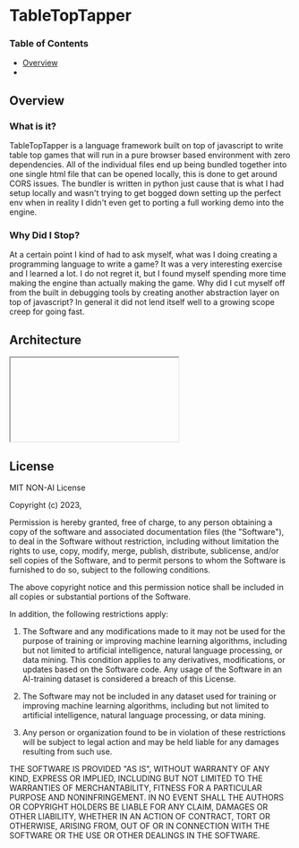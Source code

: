 # TableTopTapper 

### Table of Contents
 - [Overview](#overview)
 - 

## Overview

### What is it?
TableTopTapper is a language framework built on top of javascript to write table top games that will run in a pure browser based environment with zero dependencies. All of the individual files end up being bundled together into one single html file that can be opened locally, this is done to get around CORS issues. The bundler is written in python just cause that is what I had setup locally and wasn't trying to get bogged down setting up the perfect env when in reality I didn't even get to porting a full working demo into the engine. 

### Why Did I Stop?
At a certain point I kind of had to ask myself, what was I doing creating a programming language to write a game? It was a very interesting exercise and I learned a lot. I do not regret it, but I found myself spending more time making the engine than actually making the game. Why did I cut myself off from the built in debugging tools by creating another abstraction layer on top of javascript? In general it did not lend itself well to a growing scope creep for going fast.

## Architecture
<iframe
<!--[if IE]><meta http-equiv="X-UA-Compatible" content="IE=5,IE=9" ><![endif]-->
<!DOCTYPE html>
<html>
<head>
<title>TableTopTapper.drawio.html</title>
<meta charset="utf-8"/>
</head>
<body>
<div class="mxgraph" style="max-width:100%;border:1px solid transparent;" data-mxgraph="{&quot;highlight&quot;:&quot;#0000ff&quot;,&quot;nav&quot;:true,&quot;resize&quot;:true,&quot;xml&quot;:&quot;&lt;mxfile host=\&quot;app.diagrams.net\&quot; agent=\&quot;Mozilla/5.0 (Windows NT 10.0; Win64; x64; rv:131.0) Gecko/20100101 Firefox/131.0\&quot; version=\&quot;24.7.17\&quot;&gt;&lt;diagram name=\&quot;Page-1\&quot; id=\&quot;fUpL2vwCQEveLWmrq9j2\&quot;&gt;&lt;mxGraphModel dx=\&quot;1434\&quot; dy=\&quot;792\&quot; grid=\&quot;1\&quot; gridSize=\&quot;10\&quot; guides=\&quot;1\&quot; tooltips=\&quot;1\&quot; connect=\&quot;1\&quot; arrows=\&quot;1\&quot; fold=\&quot;1\&quot; page=\&quot;1\&quot; pageScale=\&quot;1\&quot; pageWidth=\&quot;850\&quot; pageHeight=\&quot;1100\&quot; math=\&quot;0\&quot; shadow=\&quot;0\&quot;&gt;&lt;root&gt;&lt;mxCell id=\&quot;0\&quot;/&gt;&lt;mxCell id=\&quot;1\&quot; parent=\&quot;0\&quot;/&gt;&lt;mxCell id=\&quot;XCEpv-kwIRP2BWY22dWV-1\&quot; value=\&quot;Game_Loop\&quot; style=\&quot;rounded=0;whiteSpace=wrap;html=1;\&quot; parent=\&quot;1\&quot; vertex=\&quot;1\&quot;&gt;&lt;mxGeometry x=\&quot;480\&quot; y=\&quot;290\&quot; width=\&quot;120\&quot; height=\&quot;60\&quot; as=\&quot;geometry\&quot;/&gt;&lt;/mxCell&gt;&lt;mxCell id=\&quot;XCEpv-kwIRP2BWY22dWV-2\&quot; value=\&quot;Stack\&quot; style=\&quot;rounded=0;whiteSpace=wrap;html=1;\&quot; parent=\&quot;1\&quot; vertex=\&quot;1\&quot;&gt;&lt;mxGeometry x=\&quot;660.17\&quot; y=\&quot;380\&quot; width=\&quot;120\&quot; height=\&quot;60\&quot; as=\&quot;geometry\&quot;/&gt;&lt;/mxCell&gt;&lt;mxCell id=\&quot;XCEpv-kwIRP2BWY22dWV-3\&quot; value=\&quot;Process\&quot; style=\&quot;rounded=0;whiteSpace=wrap;html=1;\&quot; parent=\&quot;1\&quot; vertex=\&quot;1\&quot;&gt;&lt;mxGeometry x=\&quot;640.17\&quot; y=\&quot;500\&quot; width=\&quot;120\&quot; height=\&quot;60\&quot; as=\&quot;geometry\&quot;/&gt;&lt;/mxCell&gt;&lt;mxCell id=\&quot;XCEpv-kwIRP2BWY22dWV-4\&quot; value=\&quot;Process\&quot; style=\&quot;rounded=0;whiteSpace=wrap;html=1;\&quot; parent=\&quot;1\&quot; vertex=\&quot;1\&quot;&gt;&lt;mxGeometry x=\&quot;650.17\&quot; y=\&quot;510\&quot; width=\&quot;120\&quot; height=\&quot;60\&quot; as=\&quot;geometry\&quot;/&gt;&lt;/mxCell&gt;&lt;mxCell id=\&quot;XCEpv-kwIRP2BWY22dWV-5\&quot; value=\&quot;Process\&quot; style=\&quot;rounded=0;whiteSpace=wrap;html=1;\&quot; parent=\&quot;1\&quot; vertex=\&quot;1\&quot;&gt;&lt;mxGeometry x=\&quot;660.17\&quot; y=\&quot;520\&quot; width=\&quot;120\&quot; height=\&quot;60\&quot; as=\&quot;geometry\&quot;/&gt;&lt;/mxCell&gt;&lt;mxCell id=\&quot;XCEpv-kwIRP2BWY22dWV-7\&quot; value=\&quot;Rule\&quot; style=\&quot;rounded=0;whiteSpace=wrap;html=1;\&quot; parent=\&quot;1\&quot; vertex=\&quot;1\&quot;&gt;&lt;mxGeometry x=\&quot;640.17\&quot; y=\&quot;620\&quot; width=\&quot;120\&quot; height=\&quot;60\&quot; as=\&quot;geometry\&quot;/&gt;&lt;/mxCell&gt;&lt;mxCell id=\&quot;XCEpv-kwIRP2BWY22dWV-8\&quot; value=\&quot;Rule\&quot; style=\&quot;rounded=0;whiteSpace=wrap;html=1;\&quot; parent=\&quot;1\&quot; vertex=\&quot;1\&quot;&gt;&lt;mxGeometry x=\&quot;650.17\&quot; y=\&quot;630\&quot; width=\&quot;120\&quot; height=\&quot;60\&quot; as=\&quot;geometry\&quot;/&gt;&lt;/mxCell&gt;&lt;mxCell id=\&quot;XCEpv-kwIRP2BWY22dWV-9\&quot; value=\&quot;Rule\&quot; style=\&quot;rounded=0;whiteSpace=wrap;html=1;\&quot; parent=\&quot;1\&quot; vertex=\&quot;1\&quot;&gt;&lt;mxGeometry x=\&quot;660.17\&quot; y=\&quot;640\&quot; width=\&quot;120\&quot; height=\&quot;60\&quot; as=\&quot;geometry\&quot;/&gt;&lt;/mxCell&gt;&lt;mxCell id=\&quot;XCEpv-kwIRP2BWY22dWV-11\&quot; value=\&quot;Step\&quot; style=\&quot;rounded=0;whiteSpace=wrap;html=1;\&quot; parent=\&quot;1\&quot; vertex=\&quot;1\&quot;&gt;&lt;mxGeometry x=\&quot;640.17\&quot; y=\&quot;740\&quot; width=\&quot;120\&quot; height=\&quot;60\&quot; as=\&quot;geometry\&quot;/&gt;&lt;/mxCell&gt;&lt;mxCell id=\&quot;XCEpv-kwIRP2BWY22dWV-12\&quot; value=\&quot;Step\&quot; style=\&quot;rounded=0;whiteSpace=wrap;html=1;\&quot; parent=\&quot;1\&quot; vertex=\&quot;1\&quot;&gt;&lt;mxGeometry x=\&quot;650.17\&quot; y=\&quot;750\&quot; width=\&quot;120\&quot; height=\&quot;60\&quot; as=\&quot;geometry\&quot;/&gt;&lt;/mxCell&gt;&lt;mxCell id=\&quot;XCEpv-kwIRP2BWY22dWV-13\&quot; value=\&quot;Step\&quot; style=\&quot;rounded=0;whiteSpace=wrap;html=1;\&quot; parent=\&quot;1\&quot; vertex=\&quot;1\&quot;&gt;&lt;mxGeometry x=\&quot;660.17\&quot; y=\&quot;760\&quot; width=\&quot;120\&quot; height=\&quot;60\&quot; as=\&quot;geometry\&quot;/&gt;&lt;/mxCell&gt;&lt;mxCell id=\&quot;XCEpv-kwIRP2BWY22dWV-14\&quot; value=\&quot;Publisher\&quot; style=\&quot;rounded=0;whiteSpace=wrap;html=1;\&quot; parent=\&quot;1\&quot; vertex=\&quot;1\&quot;&gt;&lt;mxGeometry x=\&quot;300\&quot; y=\&quot;380\&quot; width=\&quot;120\&quot; height=\&quot;60\&quot; as=\&quot;geometry\&quot;/&gt;&lt;/mxCell&gt;&lt;mxCell id=\&quot;XCEpv-kwIRP2BWY22dWV-17\&quot; value=\&quot;\&quot; style=\&quot;endArrow=classic;html=1;rounded=0;exitX=0.5;exitY=1;exitDx=0;exitDy=0;entryX=0.5;entryY=0;entryDx=0;entryDy=0;\&quot; parent=\&quot;1\&quot; source=\&quot;XCEpv-kwIRP2BWY22dWV-2\&quot; target=\&quot;XCEpv-kwIRP2BWY22dWV-5\&quot; edge=\&quot;1\&quot;&gt;&lt;mxGeometry width=\&quot;50\&quot; height=\&quot;50\&quot; relative=\&quot;1\&quot; as=\&quot;geometry\&quot;&gt;&lt;mxPoint x=\&quot;560.17\&quot; y=\&quot;610\&quot; as=\&quot;sourcePoint\&quot;/&gt;&lt;mxPoint x=\&quot;610.17\&quot; y=\&quot;560\&quot; as=\&quot;targetPoint\&quot;/&gt;&lt;/mxGeometry&gt;&lt;/mxCell&gt;&lt;mxCell id=\&quot;XCEpv-kwIRP2BWY22dWV-85\&quot; value=\&quot;1:*\&quot; style=\&quot;edgeLabel;html=1;align=center;verticalAlign=middle;resizable=0;points=[];\&quot; parent=\&quot;XCEpv-kwIRP2BWY22dWV-17\&quot; vertex=\&quot;1\&quot; connectable=\&quot;0\&quot;&gt;&lt;mxGeometry x=\&quot;-0.35\&quot; relative=\&quot;1\&quot; as=\&quot;geometry\&quot;&gt;&lt;mxPoint as=\&quot;offset\&quot;/&gt;&lt;/mxGeometry&gt;&lt;/mxCell&gt;&lt;mxCell id=\&quot;XCEpv-kwIRP2BWY22dWV-18\&quot; value=\&quot;\&quot; style=\&quot;endArrow=classic;html=1;rounded=0;entryX=0.5;entryY=0;entryDx=0;entryDy=0;exitX=0.5;exitY=1;exitDx=0;exitDy=0;\&quot; parent=\&quot;1\&quot; source=\&quot;XCEpv-kwIRP2BWY22dWV-5\&quot; target=\&quot;XCEpv-kwIRP2BWY22dWV-9\&quot; edge=\&quot;1\&quot;&gt;&lt;mxGeometry width=\&quot;50\&quot; height=\&quot;50\&quot; relative=\&quot;1\&quot; as=\&quot;geometry\&quot;&gt;&lt;mxPoint x=\&quot;730.17\&quot; y=\&quot;590\&quot; as=\&quot;sourcePoint\&quot;/&gt;&lt;mxPoint x=\&quot;730.17\&quot; y=\&quot;650\&quot; as=\&quot;targetPoint\&quot;/&gt;&lt;/mxGeometry&gt;&lt;/mxCell&gt;&lt;mxCell id=\&quot;XCEpv-kwIRP2BWY22dWV-86\&quot; value=\&quot;1:*\&quot; style=\&quot;edgeLabel;html=1;align=center;verticalAlign=middle;resizable=0;points=[];\&quot; parent=\&quot;XCEpv-kwIRP2BWY22dWV-18\&quot; vertex=\&quot;1\&quot; connectable=\&quot;0\&quot;&gt;&lt;mxGeometry x=\&quot;-0.1333\&quot; y=\&quot;1\&quot; relative=\&quot;1\&quot; as=\&quot;geometry\&quot;&gt;&lt;mxPoint as=\&quot;offset\&quot;/&gt;&lt;/mxGeometry&gt;&lt;/mxCell&gt;&lt;mxCell id=\&quot;XCEpv-kwIRP2BWY22dWV-19\&quot; value=\&quot;\&quot; style=\&quot;endArrow=classic;html=1;rounded=0;entryX=0.5;entryY=0;entryDx=0;entryDy=0;exitX=0.5;exitY=1;exitDx=0;exitDy=0;\&quot; parent=\&quot;1\&quot; source=\&quot;XCEpv-kwIRP2BWY22dWV-9\&quot; target=\&quot;XCEpv-kwIRP2BWY22dWV-13\&quot; edge=\&quot;1\&quot;&gt;&lt;mxGeometry width=\&quot;50\&quot; height=\&quot;50\&quot; relative=\&quot;1\&quot; as=\&quot;geometry\&quot;&gt;&lt;mxPoint x=\&quot;730.17\&quot; y=\&quot;710\&quot; as=\&quot;sourcePoint\&quot;/&gt;&lt;mxPoint x=\&quot;610.17\&quot; y=\&quot;560\&quot; as=\&quot;targetPoint\&quot;/&gt;&lt;/mxGeometry&gt;&lt;/mxCell&gt;&lt;mxCell id=\&quot;XCEpv-kwIRP2BWY22dWV-87\&quot; value=\&quot;1:*\&quot; style=\&quot;edgeLabel;html=1;align=center;verticalAlign=middle;resizable=0;points=[];\&quot; parent=\&quot;XCEpv-kwIRP2BWY22dWV-19\&quot; vertex=\&quot;1\&quot; connectable=\&quot;0\&quot;&gt;&lt;mxGeometry x=\&quot;-0.1667\&quot; y=\&quot;2\&quot; relative=\&quot;1\&quot; as=\&quot;geometry\&quot;&gt;&lt;mxPoint as=\&quot;offset\&quot;/&gt;&lt;/mxGeometry&gt;&lt;/mxCell&gt;&lt;mxCell id=\&quot;XCEpv-kwIRP2BWY22dWV-23\&quot; value=\&quot;Context\&quot; style=\&quot;rounded=0;whiteSpace=wrap;html=1;\&quot; parent=\&quot;1\&quot; vertex=\&quot;1\&quot;&gt;&lt;mxGeometry x=\&quot;280\&quot; y=\&quot;499.7600000000001\&quot; width=\&quot;120\&quot; height=\&quot;60\&quot; as=\&quot;geometry\&quot;/&gt;&lt;/mxCell&gt;&lt;mxCell id=\&quot;XCEpv-kwIRP2BWY22dWV-24\&quot; value=\&quot;Context\&quot; style=\&quot;rounded=0;whiteSpace=wrap;html=1;\&quot; parent=\&quot;1\&quot; vertex=\&quot;1\&quot;&gt;&lt;mxGeometry x=\&quot;290\&quot; y=\&quot;509.76000000000016\&quot; width=\&quot;120\&quot; height=\&quot;60\&quot; as=\&quot;geometry\&quot;/&gt;&lt;/mxCell&gt;&lt;mxCell id=\&quot;XCEpv-kwIRP2BWY22dWV-25\&quot; value=\&quot;Context\&quot; style=\&quot;rounded=0;whiteSpace=wrap;html=1;\&quot; parent=\&quot;1\&quot; vertex=\&quot;1\&quot;&gt;&lt;mxGeometry x=\&quot;300\&quot; y=\&quot;519.7600000000001\&quot; width=\&quot;120\&quot; height=\&quot;60\&quot; as=\&quot;geometry\&quot;/&gt;&lt;/mxCell&gt;&lt;mxCell id=\&quot;XCEpv-kwIRP2BWY22dWV-26\&quot; value=\&quot;Audience\&quot; style=\&quot;rounded=0;whiteSpace=wrap;html=1;\&quot; parent=\&quot;1\&quot; vertex=\&quot;1\&quot;&gt;&lt;mxGeometry x=\&quot;280\&quot; y=\&quot;620.0000000000001\&quot; width=\&quot;120\&quot; height=\&quot;60\&quot; as=\&quot;geometry\&quot;/&gt;&lt;/mxCell&gt;&lt;mxCell id=\&quot;XCEpv-kwIRP2BWY22dWV-27\&quot; value=\&quot;Audience\&quot; style=\&quot;rounded=0;whiteSpace=wrap;html=1;\&quot; parent=\&quot;1\&quot; vertex=\&quot;1\&quot;&gt;&lt;mxGeometry x=\&quot;290\&quot; y=\&quot;630.0000000000001\&quot; width=\&quot;120\&quot; height=\&quot;60\&quot; as=\&quot;geometry\&quot;/&gt;&lt;/mxCell&gt;&lt;mxCell id=\&quot;XCEpv-kwIRP2BWY22dWV-28\&quot; value=\&quot;Audience\&quot; style=\&quot;rounded=0;whiteSpace=wrap;html=1;\&quot; parent=\&quot;1\&quot; vertex=\&quot;1\&quot;&gt;&lt;mxGeometry x=\&quot;300\&quot; y=\&quot;640.0000000000001\&quot; width=\&quot;120\&quot; height=\&quot;60\&quot; as=\&quot;geometry\&quot;/&gt;&lt;/mxCell&gt;&lt;mxCell id=\&quot;XCEpv-kwIRP2BWY22dWV-29\&quot; value=\&quot;&amp;lt;div&amp;gt;Listener&amp;lt;/div&amp;gt;\&quot; style=\&quot;rounded=0;whiteSpace=wrap;html=1;\&quot; parent=\&quot;1\&quot; vertex=\&quot;1\&quot;&gt;&lt;mxGeometry x=\&quot;280\&quot; y=\&quot;740\&quot; width=\&quot;120\&quot; height=\&quot;60\&quot; as=\&quot;geometry\&quot;/&gt;&lt;/mxCell&gt;&lt;mxCell id=\&quot;XCEpv-kwIRP2BWY22dWV-30\&quot; value=\&quot;&amp;lt;div&amp;gt;Listener&amp;lt;/div&amp;gt;\&quot; style=\&quot;rounded=0;whiteSpace=wrap;html=1;\&quot; parent=\&quot;1\&quot; vertex=\&quot;1\&quot;&gt;&lt;mxGeometry x=\&quot;290\&quot; y=\&quot;750\&quot; width=\&quot;120\&quot; height=\&quot;60\&quot; as=\&quot;geometry\&quot;/&gt;&lt;/mxCell&gt;&lt;mxCell id=\&quot;XCEpv-kwIRP2BWY22dWV-31\&quot; value=\&quot;&amp;lt;div&amp;gt;Listener&amp;lt;/div&amp;gt;\&quot; style=\&quot;rounded=0;whiteSpace=wrap;html=1;\&quot; parent=\&quot;1\&quot; vertex=\&quot;1\&quot;&gt;&lt;mxGeometry x=\&quot;300\&quot; y=\&quot;760\&quot; width=\&quot;120\&quot; height=\&quot;60\&quot; as=\&quot;geometry\&quot;/&gt;&lt;/mxCell&gt;&lt;mxCell id=\&quot;XCEpv-kwIRP2BWY22dWV-32\&quot; value=\&quot;\&quot; style=\&quot;endArrow=classic;html=1;rounded=0;exitX=0.5;exitY=1;exitDx=0;exitDy=0;entryX=0.5;entryY=0;entryDx=0;entryDy=0;\&quot; parent=\&quot;1\&quot; source=\&quot;XCEpv-kwIRP2BWY22dWV-14\&quot; target=\&quot;XCEpv-kwIRP2BWY22dWV-25\&quot; edge=\&quot;1\&quot;&gt;&lt;mxGeometry width=\&quot;50\&quot; height=\&quot;50\&quot; relative=\&quot;1\&quot; as=\&quot;geometry\&quot;&gt;&lt;mxPoint x=\&quot;280\&quot; y=\&quot;610\&quot; as=\&quot;sourcePoint\&quot;/&gt;&lt;mxPoint x=\&quot;330\&quot; y=\&quot;560\&quot; as=\&quot;targetPoint\&quot;/&gt;&lt;/mxGeometry&gt;&lt;/mxCell&gt;&lt;mxCell id=\&quot;XCEpv-kwIRP2BWY22dWV-112\&quot; value=\&quot;1:*\&quot; style=\&quot;edgeLabel;html=1;align=center;verticalAlign=middle;resizable=0;points=[];\&quot; parent=\&quot;XCEpv-kwIRP2BWY22dWV-32\&quot; vertex=\&quot;1\&quot; connectable=\&quot;0\&quot;&gt;&lt;mxGeometry x=\&quot;-0.025\&quot; relative=\&quot;1\&quot; as=\&quot;geometry\&quot;&gt;&lt;mxPoint as=\&quot;offset\&quot;/&gt;&lt;/mxGeometry&gt;&lt;/mxCell&gt;&lt;mxCell id=\&quot;XCEpv-kwIRP2BWY22dWV-33\&quot; value=\&quot;\&quot; style=\&quot;endArrow=classic;html=1;rounded=0;exitX=0.5;exitY=1;exitDx=0;exitDy=0;entryX=0.5;entryY=0;entryDx=0;entryDy=0;\&quot; parent=\&quot;1\&quot; source=\&quot;XCEpv-kwIRP2BWY22dWV-25\&quot; target=\&quot;XCEpv-kwIRP2BWY22dWV-28\&quot; edge=\&quot;1\&quot;&gt;&lt;mxGeometry width=\&quot;50\&quot; height=\&quot;50\&quot; relative=\&quot;1\&quot; as=\&quot;geometry\&quot;&gt;&lt;mxPoint x=\&quot;300\&quot; y=\&quot;649.1700000000001\&quot; as=\&quot;sourcePoint\&quot;/&gt;&lt;mxPoint x=\&quot;350\&quot; y=\&quot;599.1700000000001\&quot; as=\&quot;targetPoint\&quot;/&gt;&lt;/mxGeometry&gt;&lt;/mxCell&gt;&lt;mxCell id=\&quot;XCEpv-kwIRP2BWY22dWV-88\&quot; value=\&quot;1:*\&quot; style=\&quot;edgeLabel;html=1;align=center;verticalAlign=middle;resizable=0;points=[];\&quot; parent=\&quot;XCEpv-kwIRP2BWY22dWV-33\&quot; vertex=\&quot;1\&quot; connectable=\&quot;0\&quot;&gt;&lt;mxGeometry x=\&quot;-0.4667\&quot; y=\&quot;-1\&quot; relative=\&quot;1\&quot; as=\&quot;geometry\&quot;&gt;&lt;mxPoint as=\&quot;offset\&quot;/&gt;&lt;/mxGeometry&gt;&lt;/mxCell&gt;&lt;mxCell id=\&quot;XCEpv-kwIRP2BWY22dWV-34\&quot; value=\&quot;\&quot; style=\&quot;endArrow=classic;html=1;rounded=0;exitX=0.5;exitY=1;exitDx=0;exitDy=0;entryX=0.5;entryY=0;entryDx=0;entryDy=0;\&quot; parent=\&quot;1\&quot; source=\&quot;XCEpv-kwIRP2BWY22dWV-28\&quot; target=\&quot;XCEpv-kwIRP2BWY22dWV-31\&quot; edge=\&quot;1\&quot;&gt;&lt;mxGeometry width=\&quot;50\&quot; height=\&quot;50\&quot; relative=\&quot;1\&quot; as=\&quot;geometry\&quot;&gt;&lt;mxPoint x=\&quot;300\&quot; y=\&quot;660.83\&quot; as=\&quot;sourcePoint\&quot;/&gt;&lt;mxPoint x=\&quot;350\&quot; y=\&quot;610.83\&quot; as=\&quot;targetPoint\&quot;/&gt;&lt;/mxGeometry&gt;&lt;/mxCell&gt;&lt;mxCell id=\&quot;XCEpv-kwIRP2BWY22dWV-89\&quot; value=\&quot;1:*\&quot; style=\&quot;edgeLabel;html=1;align=center;verticalAlign=middle;resizable=0;points=[];\&quot; parent=\&quot;XCEpv-kwIRP2BWY22dWV-34\&quot; vertex=\&quot;1\&quot; connectable=\&quot;0\&quot;&gt;&lt;mxGeometry x=\&quot;-0.3\&quot; relative=\&quot;1\&quot; as=\&quot;geometry\&quot;&gt;&lt;mxPoint as=\&quot;offset\&quot;/&gt;&lt;/mxGeometry&gt;&lt;/mxCell&gt;&lt;mxCell id=\&quot;XCEpv-kwIRP2BWY22dWV-36\&quot; value=\&quot;\&quot; style=\&quot;endArrow=classic;html=1;rounded=0;exitX=1;exitY=0.5;exitDx=0;exitDy=0;entryX=0;entryY=0.25;entryDx=0;entryDy=0;\&quot; parent=\&quot;1\&quot; source=\&quot;XCEpv-kwIRP2BWY22dWV-1\&quot; target=\&quot;XCEpv-kwIRP2BWY22dWV-2\&quot; edge=\&quot;1\&quot;&gt;&lt;mxGeometry width=\&quot;50\&quot; height=\&quot;50\&quot; relative=\&quot;1\&quot; as=\&quot;geometry\&quot;&gt;&lt;mxPoint x=\&quot;460\&quot; y=\&quot;610\&quot; as=\&quot;sourcePoint\&quot;/&gt;&lt;mxPoint x=\&quot;510\&quot; y=\&quot;560\&quot; as=\&quot;targetPoint\&quot;/&gt;&lt;Array as=\&quot;points\&quot;&gt;&lt;mxPoint x=\&quot;640\&quot; y=\&quot;320\&quot;/&gt;&lt;mxPoint x=\&quot;640\&quot; y=\&quot;395\&quot;/&gt;&lt;/Array&gt;&lt;/mxGeometry&gt;&lt;/mxCell&gt;&lt;mxCell id=\&quot;XCEpv-kwIRP2BWY22dWV-108\&quot; value=\&quot;1:1\&quot; style=\&quot;edgeLabel;html=1;align=center;verticalAlign=middle;resizable=0;points=[];\&quot; parent=\&quot;XCEpv-kwIRP2BWY22dWV-36\&quot; vertex=\&quot;1\&quot; connectable=\&quot;0\&quot;&gt;&lt;mxGeometry x=\&quot;0.1695\&quot; relative=\&quot;1\&quot; as=\&quot;geometry\&quot;&gt;&lt;mxPoint y=\&quot;1\&quot; as=\&quot;offset\&quot;/&gt;&lt;/mxGeometry&gt;&lt;/mxCell&gt;&lt;mxCell id=\&quot;XCEpv-kwIRP2BWY22dWV-37\&quot; value=\&quot;\&quot; style=\&quot;endArrow=classic;html=1;rounded=0;exitX=1;exitY=0.5;exitDx=0;exitDy=0;entryX=0;entryY=0.5;entryDx=0;entryDy=0;\&quot; parent=\&quot;1\&quot; source=\&quot;XCEpv-kwIRP2BWY22dWV-14\&quot; target=\&quot;XCEpv-kwIRP2BWY22dWV-2\&quot; edge=\&quot;1\&quot;&gt;&lt;mxGeometry width=\&quot;50\&quot; height=\&quot;50\&quot; relative=\&quot;1\&quot; as=\&quot;geometry\&quot;&gt;&lt;mxPoint x=\&quot;420\&quot; y=\&quot;610\&quot; as=\&quot;sourcePoint\&quot;/&gt;&lt;mxPoint x=\&quot;470\&quot; y=\&quot;560\&quot; as=\&quot;targetPoint\&quot;/&gt;&lt;Array as=\&quot;points\&quot;/&gt;&lt;/mxGeometry&gt;&lt;/mxCell&gt;&lt;mxCell id=\&quot;XCEpv-kwIRP2BWY22dWV-106\&quot; value=\&quot;1:1\&quot; style=\&quot;edgeLabel;html=1;align=center;verticalAlign=middle;resizable=0;points=[];\&quot; parent=\&quot;XCEpv-kwIRP2BWY22dWV-37\&quot; vertex=\&quot;1\&quot; connectable=\&quot;0\&quot;&gt;&lt;mxGeometry x=\&quot;-0.001\&quot; y=\&quot;1\&quot; relative=\&quot;1\&quot; as=\&quot;geometry\&quot;&gt;&lt;mxPoint as=\&quot;offset\&quot;/&gt;&lt;/mxGeometry&gt;&lt;/mxCell&gt;&lt;mxCell id=\&quot;XCEpv-kwIRP2BWY22dWV-41\&quot; value=\&quot;IO\&quot; style=\&quot;rounded=0;whiteSpace=wrap;html=1;\&quot; parent=\&quot;1\&quot; vertex=\&quot;1\&quot;&gt;&lt;mxGeometry x=\&quot;50\&quot; y=\&quot;245\&quot; width=\&quot;120\&quot; height=\&quot;60\&quot; as=\&quot;geometry\&quot;/&gt;&lt;/mxCell&gt;&lt;mxCell id=\&quot;XCEpv-kwIRP2BWY22dWV-42\&quot; value=\&quot;Storage\&quot; style=\&quot;rounded=0;whiteSpace=wrap;html=1;\&quot; parent=\&quot;1\&quot; vertex=\&quot;1\&quot;&gt;&lt;mxGeometry x=\&quot;300\&quot; y=\&quot;40\&quot; width=\&quot;120\&quot; height=\&quot;60\&quot; as=\&quot;geometry\&quot;/&gt;&lt;/mxCell&gt;&lt;mxCell id=\&quot;XCEpv-kwIRP2BWY22dWV-44\&quot; value=\&quot;Input\&quot; style=\&quot;rounded=0;whiteSpace=wrap;html=1;\&quot; parent=\&quot;1\&quot; vertex=\&quot;1\&quot;&gt;&lt;mxGeometry x=\&quot;50\&quot; y=\&quot;655\&quot; width=\&quot;120\&quot; height=\&quot;60\&quot; as=\&quot;geometry\&quot;/&gt;&lt;/mxCell&gt;&lt;mxCell id=\&quot;XCEpv-kwIRP2BWY22dWV-45\&quot; value=\&quot;Operation\&quot; style=\&quot;rounded=0;whiteSpace=wrap;html=1;\&quot; parent=\&quot;1\&quot; vertex=\&quot;1\&quot;&gt;&lt;mxGeometry x=\&quot;50\&quot; y=\&quot;455\&quot; width=\&quot;120\&quot; height=\&quot;60\&quot; as=\&quot;geometry\&quot;/&gt;&lt;/mxCell&gt;&lt;mxCell id=\&quot;XCEpv-kwIRP2BWY22dWV-46\&quot; value=\&quot;\&quot; style=\&quot;endArrow=classic;html=1;rounded=0;exitX=0;exitY=0.25;exitDx=0;exitDy=0;entryX=1;entryY=0.5;entryDx=0;entryDy=0;\&quot; parent=\&quot;1\&quot; source=\&quot;XCEpv-kwIRP2BWY22dWV-14\&quot; target=\&quot;XCEpv-kwIRP2BWY22dWV-41\&quot; edge=\&quot;1\&quot;&gt;&lt;mxGeometry width=\&quot;50\&quot; height=\&quot;50\&quot; relative=\&quot;1\&quot; as=\&quot;geometry\&quot;&gt;&lt;mxPoint x=\&quot;270\&quot; y=\&quot;425\&quot; as=\&quot;sourcePoint\&quot;/&gt;&lt;mxPoint x=\&quot;450\&quot; y=\&quot;575\&quot; as=\&quot;targetPoint\&quot;/&gt;&lt;Array as=\&quot;points\&quot;&gt;&lt;mxPoint x=\&quot;220\&quot; y=\&quot;395\&quot;/&gt;&lt;mxPoint x=\&quot;220\&quot; y=\&quot;275\&quot;/&gt;&lt;/Array&gt;&lt;/mxGeometry&gt;&lt;/mxCell&gt;&lt;mxCell id=\&quot;XCEpv-kwIRP2BWY22dWV-96\&quot; value=\&quot;1:1\&quot; style=\&quot;edgeLabel;html=1;align=center;verticalAlign=middle;resizable=0;points=[];\&quot; parent=\&quot;XCEpv-kwIRP2BWY22dWV-46\&quot; vertex=\&quot;1\&quot; connectable=\&quot;0\&quot;&gt;&lt;mxGeometry x=\&quot;0.8\&quot; relative=\&quot;1\&quot; as=\&quot;geometry\&quot;&gt;&lt;mxPoint as=\&quot;offset\&quot;/&gt;&lt;/mxGeometry&gt;&lt;/mxCell&gt;&lt;mxCell id=\&quot;XCEpv-kwIRP2BWY22dWV-47\&quot; value=\&quot;\&quot; style=\&quot;endArrow=classic;html=1;rounded=0;exitX=0;exitY=0.25;exitDx=0;exitDy=0;entryX=1;entryY=0.5;entryDx=0;entryDy=0;\&quot; parent=\&quot;1\&quot; source=\&quot;XCEpv-kwIRP2BWY22dWV-14\&quot; target=\&quot;XCEpv-kwIRP2BWY22dWV-44\&quot; edge=\&quot;1\&quot;&gt;&lt;mxGeometry width=\&quot;50\&quot; height=\&quot;50\&quot; relative=\&quot;1\&quot; as=\&quot;geometry\&quot;&gt;&lt;mxPoint x=\&quot;270\&quot; y=\&quot;425\&quot; as=\&quot;sourcePoint\&quot;/&gt;&lt;mxPoint x=\&quot;450\&quot; y=\&quot;575\&quot; as=\&quot;targetPoint\&quot;/&gt;&lt;Array as=\&quot;points\&quot;&gt;&lt;mxPoint x=\&quot;220\&quot; y=\&quot;395\&quot;/&gt;&lt;mxPoint x=\&quot;220\&quot; y=\&quot;685\&quot;/&gt;&lt;/Array&gt;&lt;/mxGeometry&gt;&lt;/mxCell&gt;&lt;mxCell id=\&quot;XCEpv-kwIRP2BWY22dWV-100\&quot; value=\&quot;1:1\&quot; style=\&quot;edgeLabel;html=1;align=center;verticalAlign=middle;resizable=0;points=[];\&quot; parent=\&quot;XCEpv-kwIRP2BWY22dWV-47\&quot; vertex=\&quot;1\&quot; connectable=\&quot;0\&quot;&gt;&lt;mxGeometry x=\&quot;0.8267\&quot; y=\&quot;1\&quot; relative=\&quot;1\&quot; as=\&quot;geometry\&quot;&gt;&lt;mxPoint x=\&quot;-1\&quot; y=\&quot;-1\&quot; as=\&quot;offset\&quot;/&gt;&lt;/mxGeometry&gt;&lt;/mxCell&gt;&lt;mxCell id=\&quot;XCEpv-kwIRP2BWY22dWV-48\&quot; value=\&quot;\&quot; style=\&quot;endArrow=classic;html=1;rounded=0;exitX=0;exitY=0.25;exitDx=0;exitDy=0;entryX=1;entryY=0.5;entryDx=0;entryDy=0;\&quot; parent=\&quot;1\&quot; source=\&quot;XCEpv-kwIRP2BWY22dWV-14\&quot; target=\&quot;XCEpv-kwIRP2BWY22dWV-45\&quot; edge=\&quot;1\&quot;&gt;&lt;mxGeometry width=\&quot;50\&quot; height=\&quot;50\&quot; relative=\&quot;1\&quot; as=\&quot;geometry\&quot;&gt;&lt;mxPoint x=\&quot;270\&quot; y=\&quot;425\&quot; as=\&quot;sourcePoint\&quot;/&gt;&lt;mxPoint x=\&quot;450\&quot; y=\&quot;575\&quot; as=\&quot;targetPoint\&quot;/&gt;&lt;Array as=\&quot;points\&quot;&gt;&lt;mxPoint x=\&quot;220\&quot; y=\&quot;395\&quot;/&gt;&lt;mxPoint x=\&quot;220\&quot; y=\&quot;485\&quot;/&gt;&lt;/Array&gt;&lt;/mxGeometry&gt;&lt;/mxCell&gt;&lt;mxCell id=\&quot;XCEpv-kwIRP2BWY22dWV-99\&quot; value=\&quot;1:1\&quot; style=\&quot;edgeLabel;html=1;align=center;verticalAlign=middle;resizable=0;points=[];\&quot; parent=\&quot;XCEpv-kwIRP2BWY22dWV-48\&quot; vertex=\&quot;1\&quot; connectable=\&quot;0\&quot;&gt;&lt;mxGeometry x=\&quot;0.7143\&quot; y=\&quot;1\&quot; relative=\&quot;1\&quot; as=\&quot;geometry\&quot;&gt;&lt;mxPoint x=\&quot;7\&quot; y=\&quot;-1\&quot; as=\&quot;offset\&quot;/&gt;&lt;/mxGeometry&gt;&lt;/mxCell&gt;&lt;mxCell id=\&quot;XCEpv-kwIRP2BWY22dWV-51\&quot; value=\&quot;\&quot; style=\&quot;endArrow=classic;startArrow=classic;html=1;rounded=0;entryX=0;entryY=0.5;entryDx=0;entryDy=0;exitX=1;exitY=0.25;exitDx=0;exitDy=0;\&quot; parent=\&quot;1\&quot; source=\&quot;XCEpv-kwIRP2BWY22dWV-14\&quot; target=\&quot;XCEpv-kwIRP2BWY22dWV-1\&quot; edge=\&quot;1\&quot;&gt;&lt;mxGeometry width=\&quot;50\&quot; height=\&quot;50\&quot; relative=\&quot;1\&quot; as=\&quot;geometry\&quot;&gt;&lt;mxPoint x=\&quot;400\&quot; y=\&quot;610\&quot; as=\&quot;sourcePoint\&quot;/&gt;&lt;mxPoint x=\&quot;450\&quot; y=\&quot;560\&quot; as=\&quot;targetPoint\&quot;/&gt;&lt;Array as=\&quot;points\&quot;&gt;&lt;mxPoint x=\&quot;440\&quot; y=\&quot;395\&quot;/&gt;&lt;mxPoint x=\&quot;440\&quot; y=\&quot;320\&quot;/&gt;&lt;/Array&gt;&lt;/mxGeometry&gt;&lt;/mxCell&gt;&lt;mxCell id=\&quot;XCEpv-kwIRP2BWY22dWV-109\&quot; value=\&quot;1:1\&quot; style=\&quot;edgeLabel;html=1;align=center;verticalAlign=middle;resizable=0;points=[];\&quot; parent=\&quot;XCEpv-kwIRP2BWY22dWV-51\&quot; vertex=\&quot;1\&quot; connectable=\&quot;0\&quot;&gt;&lt;mxGeometry x=\&quot;0.7665\&quot; relative=\&quot;1\&quot; as=\&quot;geometry\&quot;&gt;&lt;mxPoint x=\&quot;-41\&quot; y=\&quot;40\&quot; as=\&quot;offset\&quot;/&gt;&lt;/mxGeometry&gt;&lt;/mxCell&gt;&lt;mxCell id=\&quot;XCEpv-kwIRP2BWY22dWV-52\&quot; value=\&quot;\&quot; style=\&quot;endArrow=classic;startArrow=none;html=1;rounded=0;entryX=0;entryY=0.75;entryDx=0;entryDy=0;exitX=1.003;exitY=0.595;exitDx=0;exitDy=0;startFill=0;exitPerimeter=0;\&quot; parent=\&quot;1\&quot; source=\&quot;XCEpv-kwIRP2BWY22dWV-13\&quot; target=\&quot;XCEpv-kwIRP2BWY22dWV-14\&quot; edge=\&quot;1\&quot;&gt;&lt;mxGeometry width=\&quot;50\&quot; height=\&quot;50\&quot; relative=\&quot;1\&quot; as=\&quot;geometry\&quot;&gt;&lt;mxPoint x=\&quot;400\&quot; y=\&quot;610\&quot; as=\&quot;sourcePoint\&quot;/&gt;&lt;mxPoint x=\&quot;450\&quot; y=\&quot;560\&quot; as=\&quot;targetPoint\&quot;/&gt;&lt;Array as=\&quot;points\&quot;&gt;&lt;mxPoint x=\&quot;810\&quot; y=\&quot;796\&quot;/&gt;&lt;mxPoint x=\&quot;810\&quot; y=\&quot;860\&quot;/&gt;&lt;mxPoint x=\&quot;250\&quot; y=\&quot;860\&quot;/&gt;&lt;mxPoint x=\&quot;250\&quot; y=\&quot;425\&quot;/&gt;&lt;/Array&gt;&lt;/mxGeometry&gt;&lt;/mxCell&gt;&lt;mxCell id=\&quot;XCEpv-kwIRP2BWY22dWV-93\&quot; value=\&quot;*:1\&quot; style=\&quot;edgeLabel;html=1;align=center;verticalAlign=middle;resizable=0;points=[];\&quot; parent=\&quot;XCEpv-kwIRP2BWY22dWV-52\&quot; vertex=\&quot;1\&quot; connectable=\&quot;0\&quot;&gt;&lt;mxGeometry x=\&quot;-0.6476\&quot; y=\&quot;-1\&quot; relative=\&quot;1\&quot; as=\&quot;geometry\&quot;&gt;&lt;mxPoint x=\&quot;21\&quot; y=\&quot;2\&quot; as=\&quot;offset\&quot;/&gt;&lt;/mxGeometry&gt;&lt;/mxCell&gt;&lt;mxCell id=\&quot;XCEpv-kwIRP2BWY22dWV-40\&quot; value=\&quot;Heap\&quot; style=\&quot;rounded=0;whiteSpace=wrap;html=1;\&quot; parent=\&quot;1\&quot; vertex=\&quot;1\&quot;&gt;&lt;mxGeometry x=\&quot;50\&quot; y=\&quot;555\&quot; width=\&quot;120\&quot; height=\&quot;60\&quot; as=\&quot;geometry\&quot;/&gt;&lt;/mxCell&gt;&lt;mxCell id=\&quot;XCEpv-kwIRP2BWY22dWV-56\&quot; value=\&quot;&amp;lt;div&amp;gt;Game&amp;lt;/div&amp;gt;&amp;lt;div&amp;gt;Data&amp;lt;br&amp;gt;&amp;lt;/div&amp;gt;\&quot; style=\&quot;shape=cylinder3;whiteSpace=wrap;html=1;boundedLbl=1;backgroundOutline=1;size=15;\&quot; parent=\&quot;1\&quot; vertex=\&quot;1\&quot;&gt;&lt;mxGeometry x=\&quot;40\&quot; y=\&quot;345\&quot; width=\&quot;60\&quot; height=\&quot;80\&quot; as=\&quot;geometry\&quot;/&gt;&lt;/mxCell&gt;&lt;mxCell id=\&quot;XCEpv-kwIRP2BWY22dWV-57\&quot; value=\&quot;&amp;lt;div&amp;gt;Save&amp;lt;/div&amp;gt;&amp;lt;div&amp;gt;Data&amp;lt;br&amp;gt;&amp;lt;/div&amp;gt;\&quot; style=\&quot;shape=cylinder3;whiteSpace=wrap;html=1;boundedLbl=1;backgroundOutline=1;size=15;\&quot; parent=\&quot;1\&quot; vertex=\&quot;1\&quot;&gt;&lt;mxGeometry x=\&quot;120\&quot; y=\&quot;345\&quot; width=\&quot;60\&quot; height=\&quot;80\&quot; as=\&quot;geometry\&quot;/&gt;&lt;/mxCell&gt;&lt;mxCell id=\&quot;XCEpv-kwIRP2BWY22dWV-58\&quot; value=\&quot;&amp;lt;div&amp;gt;Rule&amp;lt;/div&amp;gt;&amp;lt;div&amp;gt;Data&amp;lt;br&amp;gt;&amp;lt;/div&amp;gt;\&quot; style=\&quot;shape=cylinder3;whiteSpace=wrap;html=1;boundedLbl=1;backgroundOutline=1;size=15;\&quot; parent=\&quot;1\&quot; vertex=\&quot;1\&quot;&gt;&lt;mxGeometry x=\&quot;690.17\&quot; y=\&quot;260\&quot; width=\&quot;60\&quot; height=\&quot;80\&quot; as=\&quot;geometry\&quot;/&gt;&lt;/mxCell&gt;&lt;mxCell id=\&quot;XCEpv-kwIRP2BWY22dWV-59\&quot; value=\&quot;&amp;lt;div&amp;gt;Index&amp;lt;/div&amp;gt;&amp;lt;div&amp;gt;DB&amp;lt;br&amp;gt;&amp;lt;/div&amp;gt;\&quot; style=\&quot;shape=cylinder3;whiteSpace=wrap;html=1;boundedLbl=1;backgroundOutline=1;size=15;\&quot; parent=\&quot;1\&quot; vertex=\&quot;1\&quot;&gt;&lt;mxGeometry x=\&quot;330\&quot; y=\&quot;130\&quot; width=\&quot;60\&quot; height=\&quot;80\&quot; as=\&quot;geometry\&quot;/&gt;&lt;/mxCell&gt;&lt;mxCell id=\&quot;XCEpv-kwIRP2BWY22dWV-61\&quot; value=\&quot;\&quot; style=\&quot;endArrow=classic;html=1;rounded=0;exitX=0;exitY=0.75;exitDx=0;exitDy=0;entryX=0;entryY=0.5;entryDx=0;entryDy=0;entryPerimeter=0;\&quot; parent=\&quot;1\&quot; source=\&quot;XCEpv-kwIRP2BWY22dWV-41\&quot; target=\&quot;XCEpv-kwIRP2BWY22dWV-56\&quot; edge=\&quot;1\&quot;&gt;&lt;mxGeometry width=\&quot;50\&quot; height=\&quot;50\&quot; relative=\&quot;1\&quot; as=\&quot;geometry\&quot;&gt;&lt;mxPoint x=\&quot;520\&quot; y=\&quot;415\&quot; as=\&quot;sourcePoint\&quot;/&gt;&lt;mxPoint x=\&quot;570\&quot; y=\&quot;365\&quot; as=\&quot;targetPoint\&quot;/&gt;&lt;Array as=\&quot;points\&quot;&gt;&lt;mxPoint x=\&quot;20\&quot; y=\&quot;290\&quot;/&gt;&lt;mxPoint x=\&quot;20\&quot; y=\&quot;385\&quot;/&gt;&lt;/Array&gt;&lt;/mxGeometry&gt;&lt;/mxCell&gt;&lt;mxCell id=\&quot;XCEpv-kwIRP2BWY22dWV-102\&quot; value=\&quot;1:1\&quot; style=\&quot;edgeLabel;html=1;align=center;verticalAlign=middle;resizable=0;points=[];\&quot; parent=\&quot;XCEpv-kwIRP2BWY22dWV-61\&quot; vertex=\&quot;1\&quot; connectable=\&quot;0\&quot;&gt;&lt;mxGeometry x=\&quot;-0.0592\&quot; y=\&quot;1\&quot; relative=\&quot;1\&quot; as=\&quot;geometry\&quot;&gt;&lt;mxPoint y=\&quot;2\&quot; as=\&quot;offset\&quot;/&gt;&lt;/mxGeometry&gt;&lt;/mxCell&gt;&lt;mxCell id=\&quot;XCEpv-kwIRP2BWY22dWV-62\&quot; value=\&quot;\&quot; style=\&quot;endArrow=classic;html=1;rounded=0;exitX=0.5;exitY=1;exitDx=0;exitDy=0;\&quot; parent=\&quot;1\&quot; source=\&quot;XCEpv-kwIRP2BWY22dWV-42\&quot; target=\&quot;XCEpv-kwIRP2BWY22dWV-59\&quot; edge=\&quot;1\&quot;&gt;&lt;mxGeometry width=\&quot;50\&quot; height=\&quot;50\&quot; relative=\&quot;1\&quot; as=\&quot;geometry\&quot;&gt;&lt;mxPoint x=\&quot;600\&quot; y=\&quot;480\&quot; as=\&quot;sourcePoint\&quot;/&gt;&lt;mxPoint x=\&quot;650\&quot; y=\&quot;430\&quot; as=\&quot;targetPoint\&quot;/&gt;&lt;/mxGeometry&gt;&lt;/mxCell&gt;&lt;mxCell id=\&quot;XCEpv-kwIRP2BWY22dWV-110\&quot; value=\&quot;1:1\&quot; style=\&quot;edgeLabel;html=1;align=center;verticalAlign=middle;resizable=0;points=[];\&quot; parent=\&quot;XCEpv-kwIRP2BWY22dWV-62\&quot; vertex=\&quot;1\&quot; connectable=\&quot;0\&quot;&gt;&lt;mxGeometry x=\&quot;-0.3238\&quot; relative=\&quot;1\&quot; as=\&quot;geometry\&quot;&gt;&lt;mxPoint as=\&quot;offset\&quot;/&gt;&lt;/mxGeometry&gt;&lt;/mxCell&gt;&lt;mxCell id=\&quot;XCEpv-kwIRP2BWY22dWV-64\&quot; value=\&quot;&amp;lt;div&amp;gt;Entry&amp;lt;/div&amp;gt;&amp;lt;div&amp;gt;Point&amp;lt;br&amp;gt;&amp;lt;/div&amp;gt;\&quot; style=\&quot;ellipse;whiteSpace=wrap;html=1;aspect=fixed;\&quot; parent=\&quot;1\&quot; vertex=\&quot;1\&quot;&gt;&lt;mxGeometry x=\&quot;510\&quot; y=\&quot;160\&quot; width=\&quot;60\&quot; height=\&quot;60\&quot; as=\&quot;geometry\&quot;/&gt;&lt;/mxCell&gt;&lt;mxCell id=\&quot;XCEpv-kwIRP2BWY22dWV-65\&quot; value=\&quot;\&quot; style=\&quot;endArrow=classic;html=1;rounded=0;exitX=0.5;exitY=1;exitDx=0;exitDy=0;entryX=0.5;entryY=0;entryDx=0;entryDy=0;\&quot; parent=\&quot;1\&quot; source=\&quot;XCEpv-kwIRP2BWY22dWV-64\&quot; target=\&quot;XCEpv-kwIRP2BWY22dWV-1\&quot; edge=\&quot;1\&quot;&gt;&lt;mxGeometry width=\&quot;50\&quot; height=\&quot;50\&quot; relative=\&quot;1\&quot; as=\&quot;geometry\&quot;&gt;&lt;mxPoint x=\&quot;590\&quot; y=\&quot;410\&quot; as=\&quot;sourcePoint\&quot;/&gt;&lt;mxPoint x=\&quot;640\&quot; y=\&quot;360\&quot; as=\&quot;targetPoint\&quot;/&gt;&lt;/mxGeometry&gt;&lt;/mxCell&gt;&lt;mxCell id=\&quot;XCEpv-kwIRP2BWY22dWV-66\&quot; value=\&quot;UI\&quot; style=\&quot;ellipse;whiteSpace=wrap;html=1;aspect=fixed;\&quot; parent=\&quot;1\&quot; vertex=\&quot;1\&quot;&gt;&lt;mxGeometry x=\&quot;80\&quot; y=\&quot;775\&quot; width=\&quot;60\&quot; height=\&quot;60\&quot; as=\&quot;geometry\&quot;/&gt;&lt;/mxCell&gt;&lt;mxCell id=\&quot;XCEpv-kwIRP2BWY22dWV-67\&quot; value=\&quot;\&quot; style=\&quot;endArrow=classic;html=1;rounded=0;exitX=0.5;exitY=1;exitDx=0;exitDy=0;entryX=0.5;entryY=0;entryDx=0;entryDy=0;\&quot; parent=\&quot;1\&quot; source=\&quot;XCEpv-kwIRP2BWY22dWV-44\&quot; target=\&quot;XCEpv-kwIRP2BWY22dWV-66\&quot; edge=\&quot;1\&quot;&gt;&lt;mxGeometry width=\&quot;50\&quot; height=\&quot;50\&quot; relative=\&quot;1\&quot; as=\&quot;geometry\&quot;&gt;&lt;mxPoint x=\&quot;560\&quot; y=\&quot;644.66\&quot; as=\&quot;sourcePoint\&quot;/&gt;&lt;mxPoint x=\&quot;610\&quot; y=\&quot;594.66\&quot; as=\&quot;targetPoint\&quot;/&gt;&lt;/mxGeometry&gt;&lt;/mxCell&gt;&lt;mxCell id=\&quot;XCEpv-kwIRP2BWY22dWV-94\&quot; value=\&quot;1:1\&quot; style=\&quot;edgeLabel;html=1;align=center;verticalAlign=middle;resizable=0;points=[];\&quot; parent=\&quot;XCEpv-kwIRP2BWY22dWV-67\&quot; vertex=\&quot;1\&quot; connectable=\&quot;0\&quot;&gt;&lt;mxGeometry y=\&quot;-2\&quot; relative=\&quot;1\&quot; as=\&quot;geometry\&quot;&gt;&lt;mxPoint as=\&quot;offset\&quot;/&gt;&lt;/mxGeometry&gt;&lt;/mxCell&gt;&lt;mxCell id=\&quot;XCEpv-kwIRP2BWY22dWV-69\&quot; value=\&quot;Profile\&quot; style=\&quot;rounded=0;whiteSpace=wrap;html=1;\&quot; parent=\&quot;1\&quot; vertex=\&quot;1\&quot;&gt;&lt;mxGeometry x=\&quot;300\&quot; y=\&quot;230\&quot; width=\&quot;120\&quot; height=\&quot;60\&quot; as=\&quot;geometry\&quot;/&gt;&lt;/mxCell&gt;&lt;mxCell id=\&quot;XCEpv-kwIRP2BWY22dWV-77\&quot; value=\&quot;\&quot; style=\&quot;endArrow=classic;html=1;rounded=0;exitX=0;exitY=0.25;exitDx=0;exitDy=0;entryX=0;entryY=0.75;entryDx=0;entryDy=0;\&quot; parent=\&quot;1\&quot; source=\&quot;XCEpv-kwIRP2BWY22dWV-14\&quot; target=\&quot;XCEpv-kwIRP2BWY22dWV-69\&quot; edge=\&quot;1\&quot;&gt;&lt;mxGeometry width=\&quot;50\&quot; height=\&quot;50\&quot; relative=\&quot;1\&quot; as=\&quot;geometry\&quot;&gt;&lt;mxPoint x=\&quot;270\&quot; y=\&quot;425\&quot; as=\&quot;sourcePoint\&quot;/&gt;&lt;mxPoint x=\&quot;270\&quot; y=\&quot;275\&quot; as=\&quot;targetPoint\&quot;/&gt;&lt;Array as=\&quot;points\&quot;&gt;&lt;mxPoint x=\&quot;220\&quot; y=\&quot;395\&quot;/&gt;&lt;mxPoint x=\&quot;220\&quot; y=\&quot;275\&quot;/&gt;&lt;/Array&gt;&lt;/mxGeometry&gt;&lt;/mxCell&gt;&lt;mxCell id=\&quot;XCEpv-kwIRP2BWY22dWV-114\&quot; value=\&quot;1:1\&quot; style=\&quot;edgeLabel;html=1;align=center;verticalAlign=middle;resizable=0;points=[];\&quot; parent=\&quot;XCEpv-kwIRP2BWY22dWV-77\&quot; vertex=\&quot;1\&quot; connectable=\&quot;0\&quot;&gt;&lt;mxGeometry x=\&quot;0.8066\&quot; relative=\&quot;1\&quot; as=\&quot;geometry\&quot;&gt;&lt;mxPoint as=\&quot;offset\&quot;/&gt;&lt;/mxGeometry&gt;&lt;/mxCell&gt;&lt;mxCell id=\&quot;XCEpv-kwIRP2BWY22dWV-78\&quot; value=\&quot;\&quot; style=\&quot;endArrow=classic;html=1;rounded=0;exitX=1;exitY=0.25;exitDx=0;exitDy=0;entryX=0;entryY=0.5;entryDx=0;entryDy=0;\&quot; parent=\&quot;1\&quot; source=\&quot;XCEpv-kwIRP2BWY22dWV-41\&quot; target=\&quot;XCEpv-kwIRP2BWY22dWV-69\&quot; edge=\&quot;1\&quot;&gt;&lt;mxGeometry width=\&quot;50\&quot; height=\&quot;50\&quot; relative=\&quot;1\&quot; as=\&quot;geometry\&quot;&gt;&lt;mxPoint x=\&quot;640\&quot; y=\&quot;395\&quot; as=\&quot;sourcePoint\&quot;/&gt;&lt;mxPoint x=\&quot;270\&quot; y=\&quot;260\&quot; as=\&quot;targetPoint\&quot;/&gt;&lt;/mxGeometry&gt;&lt;/mxCell&gt;&lt;mxCell id=\&quot;XCEpv-kwIRP2BWY22dWV-103\&quot; value=\&quot;1:1\&quot; style=\&quot;edgeLabel;html=1;align=center;verticalAlign=middle;resizable=0;points=[];\&quot; parent=\&quot;XCEpv-kwIRP2BWY22dWV-78\&quot; vertex=\&quot;1\&quot; connectable=\&quot;0\&quot;&gt;&lt;mxGeometry x=\&quot;-0.075\&quot; y=\&quot;-1\&quot; relative=\&quot;1\&quot; as=\&quot;geometry\&quot;&gt;&lt;mxPoint as=\&quot;offset\&quot;/&gt;&lt;/mxGeometry&gt;&lt;/mxCell&gt;&lt;mxCell id=\&quot;XCEpv-kwIRP2BWY22dWV-79\&quot; value=\&quot;\&quot; style=\&quot;endArrow=classic;html=1;rounded=0;exitX=1;exitY=0.25;exitDx=0;exitDy=0;entryX=1;entryY=0.5;entryDx=0;entryDy=0;\&quot; parent=\&quot;1\&quot; source=\&quot;XCEpv-kwIRP2BWY22dWV-69\&quot; target=\&quot;XCEpv-kwIRP2BWY22dWV-42\&quot; edge=\&quot;1\&quot;&gt;&lt;mxGeometry width=\&quot;50\&quot; height=\&quot;50\&quot; relative=\&quot;1\&quot; as=\&quot;geometry\&quot;&gt;&lt;mxPoint x=\&quot;620\&quot; y=\&quot;390\&quot; as=\&quot;sourcePoint\&quot;/&gt;&lt;mxPoint x=\&quot;570\&quot; y=\&quot;440\&quot; as=\&quot;targetPoint\&quot;/&gt;&lt;Array as=\&quot;points\&quot;&gt;&lt;mxPoint x=\&quot;440\&quot; y=\&quot;245\&quot;/&gt;&lt;mxPoint x=\&quot;440\&quot; y=\&quot;70\&quot;/&gt;&lt;/Array&gt;&lt;/mxGeometry&gt;&lt;/mxCell&gt;&lt;mxCell id=\&quot;XCEpv-kwIRP2BWY22dWV-104\&quot; value=\&quot;1:1\&quot; style=\&quot;edgeLabel;html=1;align=center;verticalAlign=middle;resizable=0;points=[];\&quot; parent=\&quot;XCEpv-kwIRP2BWY22dWV-79\&quot; vertex=\&quot;1\&quot; connectable=\&quot;0\&quot;&gt;&lt;mxGeometry x=\&quot;-0.1679\&quot; relative=\&quot;1\&quot; as=\&quot;geometry\&quot;&gt;&lt;mxPoint y=\&quot;-14\&quot; as=\&quot;offset\&quot;/&gt;&lt;/mxGeometry&gt;&lt;/mxCell&gt;&lt;mxCell id=\&quot;XCEpv-kwIRP2BWY22dWV-82\&quot; value=\&quot;\&quot; style=\&quot;endArrow=classic;html=1;rounded=0;exitX=1;exitY=0.75;exitDx=0;exitDy=0;entryX=1;entryY=0.5;entryDx=0;entryDy=0;entryPerimeter=0;\&quot; parent=\&quot;1\&quot; source=\&quot;XCEpv-kwIRP2BWY22dWV-41\&quot; target=\&quot;XCEpv-kwIRP2BWY22dWV-57\&quot; edge=\&quot;1\&quot;&gt;&lt;mxGeometry width=\&quot;50\&quot; height=\&quot;50\&quot; relative=\&quot;1\&quot; as=\&quot;geometry\&quot;&gt;&lt;mxPoint x=\&quot;510\&quot; y=\&quot;455\&quot; as=\&quot;sourcePoint\&quot;/&gt;&lt;mxPoint x=\&quot;560\&quot; y=\&quot;405\&quot; as=\&quot;targetPoint\&quot;/&gt;&lt;Array as=\&quot;points\&quot;&gt;&lt;mxPoint x=\&quot;200\&quot; y=\&quot;290\&quot;/&gt;&lt;mxPoint x=\&quot;200\&quot; y=\&quot;385\&quot;/&gt;&lt;/Array&gt;&lt;/mxGeometry&gt;&lt;/mxCell&gt;&lt;mxCell id=\&quot;XCEpv-kwIRP2BWY22dWV-101\&quot; value=\&quot;1:1\&quot; style=\&quot;edgeLabel;html=1;align=center;verticalAlign=middle;resizable=0;points=[];\&quot; parent=\&quot;XCEpv-kwIRP2BWY22dWV-82\&quot; vertex=\&quot;1\&quot; connectable=\&quot;0\&quot;&gt;&lt;mxGeometry x=\&quot;0.0607\&quot; y=\&quot;1\&quot; relative=\&quot;1\&quot; as=\&quot;geometry\&quot;&gt;&lt;mxPoint x=\&quot;-1\&quot; y=\&quot;-2\&quot; as=\&quot;offset\&quot;/&gt;&lt;/mxGeometry&gt;&lt;/mxCell&gt;&lt;mxCell id=\&quot;CdFQns3Dq4bMx1psLEt6-1\&quot; value=\&quot;\&quot; style=\&quot;endArrow=classic;html=1;rounded=0;exitX=1;exitY=0.5;exitDx=0;exitDy=0;entryX=1;entryY=0.5;entryDx=0;entryDy=0;entryPerimeter=0;\&quot; edge=\&quot;1\&quot; parent=\&quot;1\&quot; source=\&quot;XCEpv-kwIRP2BWY22dWV-2\&quot; target=\&quot;XCEpv-kwIRP2BWY22dWV-58\&quot;&gt;&lt;mxGeometry width=\&quot;50\&quot; height=\&quot;50\&quot; relative=\&quot;1\&quot; as=\&quot;geometry\&quot;&gt;&lt;mxPoint x=\&quot;740\&quot; y=\&quot;350\&quot; as=\&quot;sourcePoint\&quot;/&gt;&lt;mxPoint x=\&quot;790\&quot; y=\&quot;300\&quot; as=\&quot;targetPoint\&quot;/&gt;&lt;Array as=\&quot;points\&quot;&gt;&lt;mxPoint x=\&quot;800\&quot; y=\&quot;410\&quot;/&gt;&lt;mxPoint x=\&quot;800\&quot; y=\&quot;300\&quot;/&gt;&lt;/Array&gt;&lt;/mxGeometry&gt;&lt;/mxCell&gt;&lt;mxCell id=\&quot;CdFQns3Dq4bMx1psLEt6-2\&quot; value=\&quot;1:1\&quot; style=\&quot;edgeLabel;html=1;align=center;verticalAlign=middle;resizable=0;points=[];\&quot; vertex=\&quot;1\&quot; connectable=\&quot;0\&quot; parent=\&quot;CdFQns3Dq4bMx1psLEt6-1\&quot;&gt;&lt;mxGeometry x=\&quot;-0.1979\&quot; y=\&quot;1\&quot; relative=\&quot;1\&quot; as=\&quot;geometry\&quot;&gt;&lt;mxPoint as=\&quot;offset\&quot;/&gt;&lt;/mxGeometry&gt;&lt;/mxCell&gt;&lt;mxCell id=\&quot;CdFQns3Dq4bMx1psLEt6-3\&quot; value=\&quot;\&quot; style=\&quot;endArrow=classic;html=1;rounded=0;exitX=0;exitY=0.25;exitDx=0;exitDy=0;entryX=1;entryY=0.5;entryDx=0;entryDy=0;\&quot; edge=\&quot;1\&quot; parent=\&quot;1\&quot; source=\&quot;XCEpv-kwIRP2BWY22dWV-14\&quot; target=\&quot;XCEpv-kwIRP2BWY22dWV-40\&quot;&gt;&lt;mxGeometry width=\&quot;50\&quot; height=\&quot;50\&quot; relative=\&quot;1\&quot; as=\&quot;geometry\&quot;&gt;&lt;mxPoint x=\&quot;270\&quot; y=\&quot;425\&quot; as=\&quot;sourcePoint\&quot;/&gt;&lt;mxPoint x=\&quot;540\&quot; y=\&quot;525\&quot; as=\&quot;targetPoint\&quot;/&gt;&lt;Array as=\&quot;points\&quot;&gt;&lt;mxPoint x=\&quot;220\&quot; y=\&quot;395\&quot;/&gt;&lt;mxPoint x=\&quot;220\&quot; y=\&quot;585\&quot;/&gt;&lt;/Array&gt;&lt;/mxGeometry&gt;&lt;/mxCell&gt;&lt;mxCell id=\&quot;CdFQns3Dq4bMx1psLEt6-4\&quot; value=\&quot;1:1\&quot; style=\&quot;edgeLabel;html=1;align=center;verticalAlign=middle;resizable=0;points=[];\&quot; vertex=\&quot;1\&quot; connectable=\&quot;0\&quot; parent=\&quot;CdFQns3Dq4bMx1psLEt6-3\&quot;&gt;&lt;mxGeometry x=\&quot;0.7692\&quot; relative=\&quot;1\&quot; as=\&quot;geometry\&quot;&gt;&lt;mxPoint as=\&quot;offset\&quot;/&gt;&lt;/mxGeometry&gt;&lt;/mxCell&gt;&lt;mxCell id=\&quot;CdFQns3Dq4bMx1psLEt6-6\&quot; value=\&quot;\&quot; style=\&quot;endArrow=classic;html=1;rounded=0;exitX=0;exitY=0.25;exitDx=0;exitDy=0;entryX=0;entryY=0;entryDx=0;entryDy=0;\&quot; edge=\&quot;1\&quot; parent=\&quot;1\&quot; source=\&quot;XCEpv-kwIRP2BWY22dWV-40\&quot; target=\&quot;XCEpv-kwIRP2BWY22dWV-69\&quot;&gt;&lt;mxGeometry width=\&quot;50\&quot; height=\&quot;50\&quot; relative=\&quot;1\&quot; as=\&quot;geometry\&quot;&gt;&lt;mxPoint x=\&quot;320\&quot; y=\&quot;460\&quot; as=\&quot;sourcePoint\&quot;/&gt;&lt;mxPoint x=\&quot;370\&quot; y=\&quot;410\&quot; as=\&quot;targetPoint\&quot;/&gt;&lt;Array as=\&quot;points\&quot;&gt;&lt;mxPoint x=\&quot;10\&quot; y=\&quot;570\&quot;/&gt;&lt;mxPoint x=\&quot;10\&quot; y=\&quot;230\&quot;/&gt;&lt;/Array&gt;&lt;/mxGeometry&gt;&lt;/mxCell&gt;&lt;mxCell id=\&quot;CdFQns3Dq4bMx1psLEt6-8\&quot; value=\&quot;1:1\&quot; style=\&quot;edgeLabel;html=1;align=center;verticalAlign=middle;resizable=0;points=[];\&quot; vertex=\&quot;1\&quot; connectable=\&quot;0\&quot; parent=\&quot;CdFQns3Dq4bMx1psLEt6-6\&quot;&gt;&lt;mxGeometry x=\&quot;0.6029\&quot; relative=\&quot;1\&quot; as=\&quot;geometry\&quot;&gt;&lt;mxPoint x=\&quot;-110\&quot; as=\&quot;offset\&quot;/&gt;&lt;/mxGeometry&gt;&lt;/mxCell&gt;&lt;mxCell id=\&quot;CdFQns3Dq4bMx1psLEt6-9\&quot; value=\&quot;\&quot; style=\&quot;endArrow=classic;html=1;rounded=0;exitX=0;exitY=0.25;exitDx=0;exitDy=0;entryX=0;entryY=0.25;entryDx=0;entryDy=0;\&quot; edge=\&quot;1\&quot; parent=\&quot;1\&quot; source=\&quot;XCEpv-kwIRP2BWY22dWV-40\&quot; target=\&quot;XCEpv-kwIRP2BWY22dWV-41\&quot;&gt;&lt;mxGeometry width=\&quot;50\&quot; height=\&quot;50\&quot; relative=\&quot;1\&quot; as=\&quot;geometry\&quot;&gt;&lt;mxPoint x=\&quot;340\&quot; y=\&quot;400\&quot; as=\&quot;sourcePoint\&quot;/&gt;&lt;mxPoint x=\&quot;390\&quot; y=\&quot;350\&quot; as=\&quot;targetPoint\&quot;/&gt;&lt;Array as=\&quot;points\&quot;&gt;&lt;mxPoint x=\&quot;10\&quot; y=\&quot;570\&quot;/&gt;&lt;mxPoint x=\&quot;10\&quot; y=\&quot;260\&quot;/&gt;&lt;/Array&gt;&lt;/mxGeometry&gt;&lt;/mxCell&gt;&lt;mxCell id=\&quot;CdFQns3Dq4bMx1psLEt6-10\&quot; value=\&quot;1:1\&quot; style=\&quot;edgeLabel;html=1;align=center;verticalAlign=middle;resizable=0;points=[];\&quot; vertex=\&quot;1\&quot; connectable=\&quot;0\&quot; parent=\&quot;CdFQns3Dq4bMx1psLEt6-9\&quot;&gt;&lt;mxGeometry x=\&quot;0.8994\&quot; y=\&quot;1\&quot; relative=\&quot;1\&quot; as=\&quot;geometry\&quot;&gt;&lt;mxPoint y=\&quot;1\&quot; as=\&quot;offset\&quot;/&gt;&lt;/mxGeometry&gt;&lt;/mxCell&gt;&lt;mxCell id=\&quot;CdFQns3Dq4bMx1psLEt6-11\&quot; value=\&quot;\&quot; style=\&quot;endArrow=classic;html=1;rounded=0;entryX=0;entryY=0.75;entryDx=0;entryDy=0;exitX=1;exitY=0.25;exitDx=0;exitDy=0;\&quot; edge=\&quot;1\&quot; parent=\&quot;1\&quot; source=\&quot;XCEpv-kwIRP2BWY22dWV-13\&quot; target=\&quot;XCEpv-kwIRP2BWY22dWV-40\&quot;&gt;&lt;mxGeometry width=\&quot;50\&quot; height=\&quot;50\&quot; relative=\&quot;1\&quot; as=\&quot;geometry\&quot;&gt;&lt;mxPoint x=\&quot;470\&quot; y=\&quot;540\&quot; as=\&quot;sourcePoint\&quot;/&gt;&lt;mxPoint x=\&quot;520\&quot; y=\&quot;490\&quot; as=\&quot;targetPoint\&quot;/&gt;&lt;Array as=\&quot;points\&quot;&gt;&lt;mxPoint x=\&quot;830\&quot; y=\&quot;775\&quot;/&gt;&lt;mxPoint x=\&quot;830\&quot; y=\&quot;880\&quot;/&gt;&lt;mxPoint x=\&quot;10\&quot; y=\&quot;880\&quot;/&gt;&lt;mxPoint x=\&quot;10\&quot; y=\&quot;600\&quot;/&gt;&lt;/Array&gt;&lt;/mxGeometry&gt;&lt;/mxCell&gt;&lt;mxCell id=\&quot;CdFQns3Dq4bMx1psLEt6-13\&quot; value=\&quot;*:1\&quot; style=\&quot;edgeLabel;html=1;align=center;verticalAlign=middle;resizable=0;points=[];\&quot; vertex=\&quot;1\&quot; connectable=\&quot;0\&quot; parent=\&quot;CdFQns3Dq4bMx1psLEt6-11\&quot;&gt;&lt;mxGeometry x=\&quot;-0.5508\&quot; relative=\&quot;1\&quot; as=\&quot;geometry\&quot;&gt;&lt;mxPoint x=\&quot;6\&quot; as=\&quot;offset\&quot;/&gt;&lt;/mxGeometry&gt;&lt;/mxCell&gt;&lt;mxCell id=\&quot;CdFQns3Dq4bMx1psLEt6-12\&quot; value=\&quot;\&quot; style=\&quot;endArrow=classic;html=1;rounded=0;exitX=1;exitY=0.5;exitDx=0;exitDy=0;entryX=0;entryY=0.75;entryDx=0;entryDy=0;\&quot; edge=\&quot;1\&quot; parent=\&quot;1\&quot; source=\&quot;XCEpv-kwIRP2BWY22dWV-31\&quot; target=\&quot;XCEpv-kwIRP2BWY22dWV-2\&quot;&gt;&lt;mxGeometry width=\&quot;50\&quot; height=\&quot;50\&quot; relative=\&quot;1\&quot; as=\&quot;geometry\&quot;&gt;&lt;mxPoint x=\&quot;430\&quot; y=\&quot;630\&quot; as=\&quot;sourcePoint\&quot;/&gt;&lt;mxPoint x=\&quot;480\&quot; y=\&quot;580\&quot; as=\&quot;targetPoint\&quot;/&gt;&lt;Array as=\&quot;points\&quot;&gt;&lt;mxPoint x=\&quot;540\&quot; y=\&quot;790\&quot;/&gt;&lt;mxPoint x=\&quot;540\&quot; y=\&quot;425\&quot;/&gt;&lt;/Array&gt;&lt;/mxGeometry&gt;&lt;/mxCell&gt;&lt;mxCell id=\&quot;CdFQns3Dq4bMx1psLEt6-14\&quot; value=\&quot;1:1\&quot; style=\&quot;edgeLabel;html=1;align=center;verticalAlign=middle;resizable=0;points=[];\&quot; vertex=\&quot;1\&quot; connectable=\&quot;0\&quot; parent=\&quot;CdFQns3Dq4bMx1psLEt6-12\&quot;&gt;&lt;mxGeometry x=\&quot;0.0934\&quot; relative=\&quot;1\&quot; as=\&quot;geometry\&quot;&gt;&lt;mxPoint as=\&quot;offset\&quot;/&gt;&lt;/mxGeometry&gt;&lt;/mxCell&gt;&lt;/root&gt;&lt;/mxGraphModel&gt;&lt;/diagram&gt;&lt;/mxfile&gt;&quot;,&quot;toolbar&quot;:&quot;pages zoom layers lightbox&quot;,&quot;page&quot;:0}"></div>
<script type="text/javascript" src="https://app.diagrams.net/js/viewer-static.min.js"></script>
</body>
</html>
></iframe>


## License
MIT NON-AI License

Copyright (c) 2023, <copyright holders>

Permission is hereby granted, free of charge, to any person obtaining a copy of the software and associated documentation files (the "Software"),
to deal in the Software without restriction, including without limitation the rights to use, copy, modify, merge, publish, distribute, sublicense,
and/or sell copies of the Software, and to permit persons to whom the Software is furnished to do so, subject to the following conditions.

The above copyright notice and this permission notice shall be included in all copies or substantial portions of the Software.

In addition, the following restrictions apply:

1. The Software and any modifications made to it may not be used for the purpose of training or improving machine learning algorithms,
including but not limited to artificial intelligence, natural language processing, or data mining. This condition applies to any derivatives,
modifications, or updates based on the Software code. Any usage of the Software in an AI-training dataset is considered a breach of this License.

2. The Software may not be included in any dataset used for training or improving machine learning algorithms,
including but not limited to artificial intelligence, natural language processing, or data mining.

3. Any person or organization found to be in violation of these restrictions will be subject to legal action and may be held liable
for any damages resulting from such use.

THE SOFTWARE IS PROVIDED "AS IS", WITHOUT WARRANTY OF ANY KIND, EXPRESS OR IMPLIED, INCLUDING BUT NOT LIMITED TO THE WARRANTIES OF MERCHANTABILITY,
FITNESS FOR A PARTICULAR PURPOSE AND NONINFRINGEMENT. IN NO EVENT SHALL THE AUTHORS OR COPYRIGHT HOLDERS BE LIABLE FOR ANY CLAIM,
DAMAGES OR OTHER LIABILITY, WHETHER IN AN ACTION OF CONTRACT, TORT OR OTHERWISE, ARISING FROM, OUT OF OR IN CONNECTION WITH THE SOFTWARE
OR THE USE OR OTHER DEALINGS IN THE SOFTWARE.